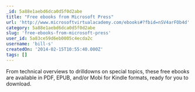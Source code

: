 ```yaml
---
_id: 5a88e1aebd6dca0d5f0d2abe
title: "Free ebooks from Microsoft Press"
url: 'http://www.microsoftvirtualacademy.com/ebooks#?fbid=nSV4arFOb4d'
category: 5a88e1aebd6dca0d5f0d2abe
slug: 'free-ebooks-from-microsoft-press'
user_id: 5a83ce59d6eb0005c4ecda2c
username: 'bill-s'
createdOn: '2014-02-15T10:55:40.000Z'
tags: []
---
```


From technical overviews to drilldowns on special topics, these free ebooks are available in PDF, EPUB, and/or Mobi for Kindle formats, ready for you to download.
